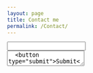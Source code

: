 ```yaml
---
layout: page
title: Contact me
permalink: /Contact/
---
```


<form action="//forms.brace.io/csp007chinmay@gmail.com" method="POST">
  <input type="email" name="_replyto">
  <br>
  <textarea name="body">
  <button type="submit">Submit</button>
</form>
